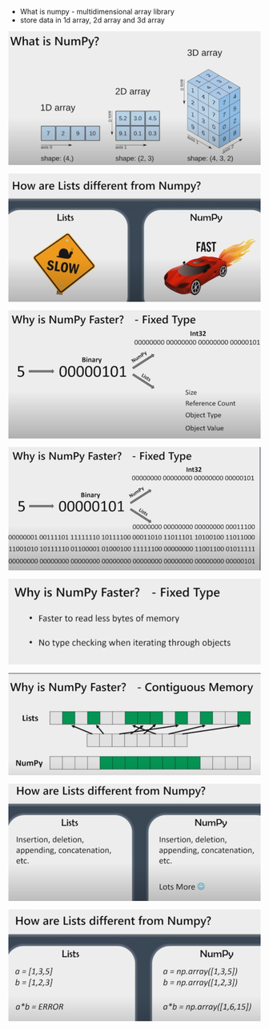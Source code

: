 - What is numpy - multidimensional array library
- store data in 1d array, 2d array and 3d array

![NumpyImage](images/whatisnumpy.png)

![ListNumpy](images/listnumpy.png)

![Fixed](images/fixednumpy.png)

![Fixed2](images/fixednumpy2.png)

![Faster](images/faster.png)

![Contiguous Memory](images/memory.png)

![ListNumpy2](images/listnumpy2.png)

![Example Numpy](images/examplenumpy.png)
